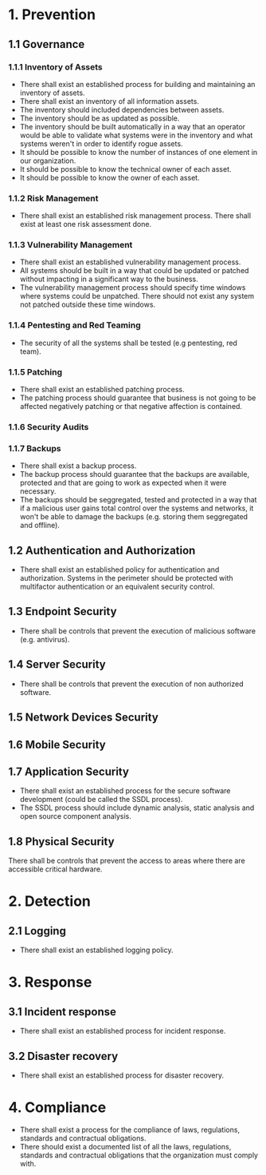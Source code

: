 # 1. Prevention
## 1.1 Governance
### 1.1.1 Inventory of Assets
* There shall exist an established process for building and maintaining an inventory of assets.
* There shall exist an inventory of all information assets.
* The inventory should included dependencies between assets.
* The inventory should be as updated as possible.
* The inventory should be built automatically in a way that an operator would be able to validate what systems were in the inventory and what systems weren't in order to identify rogue assets.
* It should be possible to know the number of instances of one element in our organization.
* It should be possible to know the technical owner of each asset.
* It should be possible to know the owner of each asset.

### 1.1.2 Risk Management
* There shall exist an established risk management process. There shall exist at least one risk assessment done.

### 1.1.3 Vulnerability Management
* There shall exist an established vulnerability management process.
* All systems should be built in a way that could be updated or patched without impacting in a significant way to the business.
* The vulnerability management process should specify time windows where systems could be unpatched. There should not exist any system not patched outside these time windows.

### 1.1.4 Pentesting and Red Teaming
* The security of all the systems shall be tested (e.g pentesting, red team).

### 1.1.5 Patching
* There shall exist an established patching process.
* The patching process should guarantee that business is not going to be affected negatively patching or that negative affection is contained.

### 1.1.6 Security Audits
### 1.1.7 Backups
* There shall exist a backup process.
* The backup process should guarantee that the backups are available, protected and that are going to work as expected when it were necessary.
* The backups should be seggregated, tested and protected in a way that if a malicious user gains total control over the systems and networks, it won't be able to damage the backups (e.g. storing them seggregated and offline).

## 1.2 Authentication and Authorization
* There shall exist an established policy for authentication and authorization.
Systems in the perimeter should be protected with multifactor authentication or an equivalent security control.

## 1.3 Endpoint Security
* There shall be controls that prevent the execution of malicious software (e.g. antivirus).

## 1.4 Server Security
* There shall be controls that prevent the execution of non authorized software.

## 1.5 Network Devices Security
## 1.6 Mobile Security
## 1.7 Application Security
* There shall exist an established process for the secure software development (could be called the SSDL process).
* The SSDL process should include dynamic analysis, static analysis and open source component analysis.

## 1.8 Physical Security
There shall be controls that prevent the access to areas where there are accessible critical hardware.

# 2. Detection
## 2.1 Logging
* There shall exist an established logging policy.

# 3. Response
## 3.1 Incident response
* There shall exist an established process for incident response.

## 3.2 Disaster recovery
* There shall exist an established process for disaster recovery.

# 4. Compliance
* There shall exist a process for the compliance of laws, regulations, standards and contractual obligations.
* There should exist a documented list of all the laws, regulations, standards and contractual obligations that the organization must comply with.